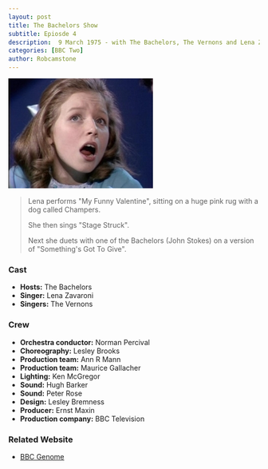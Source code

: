 ```yaml
---
layout: post
title: The Bachelors Show
subtitle: Epiosde 4
description:  9 March 1975 - with The Bachelors, The Vernons and Lena Zavaroni.
categories: [BBC Two]
author: Robcamstone
---
```


![](/assets/images/BBC/The-Bachelors-Show-04.jpg)

> Lena performs "My Funny Valentine", sitting on a huge pink rug with a dog called Champers.
>
> She then sings "Stage Struck".
>
> Next she duets with one of the Bachelors (John Stokes) on a version of "Something's Got To Give".

### Cast
* **Hosts:** The Bachelors
* **Singer:** Lena Zavaroni
* **Singers:** The Vernons

### Crew
* **Orchestra conductor:** Norman Percival
* **Choreography:** Lesley Brooks
* **Production team:** Ann R Mann
* **Production team:** Maurice Gallacher
* **Lighting:** Ken McGregor
* **Sound:** Hugh Barker
* **Sound:** Peter Rose
* **Design:** Lesley Bremness
* **Producer:** Ernst Maxin
* **Production company:** BBC Television

### Related Website
* [BBC Genome](https://genome.ch.bbc.co.uk/99c22ef88ba0484996b1943d8046ed85)


